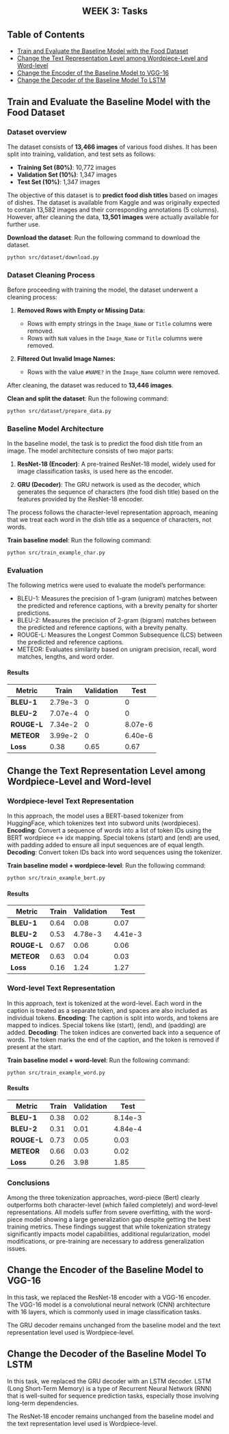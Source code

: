 <h2 align="center">WEEK 3: Tasks</h2>

## Table of Contents

- [Train and Evaluate the Baseline Model with the Food Dataset](#train-and-evaluate-the-baseline-model-with-the-food-dataset)
- [Change the Text Representation Level among Wordpiece-Level and Word-level](#change-the-text-representation-level-among-wordpiece-level-and-word-level)
- [Change the Encoder of the Baseline Model to VGG-16](#change-the-encoder-of-the-baseline-model-to-vgg-16)
- [Change the Decoder of the Baseline Model To LSTM](#change-the-decoder-of-the-baseline-model-to-lstm)


## Train and Evaluate the Baseline Model with the Food Dataset

### Dataset overview
The dataset consists of **13,466 images** of various food dishes. It has been split into training, validation, and test sets as follows:

- **Training Set (80%)**: 10,772 images
- **Validation Set (10%)**: 1,347 images
- **Test Set (10%)**: 1,347 images

The objective of this dataset is to **predict food dish titles** based on images of dishes. The dataset is available from Kaggle and was originally expected to contain 13,582 images and their corresponding annotations (5 columns). However, after cleaning the data, **13,501 images** were actually available for further use.

**Download the dataset**: Run the following command to download the dataset.
   ```bash
   python src/dataset/download.py
```
### Dataset Cleaning Process
Before proceeding with training the model, the dataset underwent a cleaning process:

1. **Removed Rows with Empty or Missing Data:**
   - Rows with empty strings in the `Image_Name` or `Title` columns were removed.
   - Rows with `NaN` values in the `Image_Name` or `Title` columns were removed.
   
2. **Filtered Out Invalid Image Names:**
   - Rows with the value `#NAME?` in the `Image_Name` column were removed.

After cleaning, the dataset was reduced to **13,446 images**.

**Clean and split the dataset**: Run the following command:
```bash
python src/dataset/prepare_data.py
```
### Baseline Model Architecture

In the baseline model, the task is to predict the food dish title from an image. The model architecture consists of two major parts:

1. **ResNet-18 (Encoder)**: A pre-trained ResNet-18 model, widely used for image classification tasks, is used here as the encoder. 
   
2. **GRU (Decoder)**: The GRU network is used as the decoder, which generates the sequence of characters (the food dish title) based on the features provided by the ResNet-18 encoder. 

The process follows the character-level representation approach, meaning that we treat each word in the dish title as a sequence of characters, not words. 

**Train baseline model**: Run the following command:
```bash
python src/train_example_char.py
```
### Evaluation

The following metrics were used to evaluate the model’s performance:

- BLEU-1: Measures the precision of 1-gram (unigram) matches between the predicted and reference captions, with a brevity penalty for shorter predictions.
- BLEU-2: Measures the precision of 2-gram (bigram) matches between the predicted and reference captions, with a brevity penalty.
- ROUGE-L: Measures the Longest Common Subsequence (LCS) between the predicted and reference captions.
- METEOR: Evaluates similarity based on unigram precision, recall, word matches, lengths, and word order.

#### Results

| **Metric**  | **Train**  | **Validation**  | **Test**  |
|-------------|------------|-----------------|-----------|
| **BLEU-1**  | 2.79e-3    | 0               | 0         |
| **BLEU-2**  | 7.07e-4    | 0               | 0         |
| **ROUGE-L** | 7.34e-2    | 0               | 8.07e-6   |
| **METEOR**  | 3.99e-2    | 0               | 6.40e-6   |
| **Loss**    | 0.38       | 0.65            | 0.67      |

## Change the Text Representation Level among Wordpiece-Level and Word-level

### Wordpiece-level Text Representation
In this approach, the model uses a BERT-based tokenizer from HuggingFace, which tokenizes text into subword units (wordpieces).
**Encoding**: Convert a sequence of words into a list of token IDs using the BERT wordpiece ↔ idx mapping. Special tokens <CLS> (start) and <SEP> (end) are used, with padding added to ensure all input sequences are of equal length.
**Decoding**: Convert token IDs back into word sequences using the tokenizer.

**Train baseline model + wordpiece-level**: Run the following command:
```bash
python src/train_example_bert.py
```
#### Results

| **Metric**  | **Train**  | **Validation**  | **Test**  |
|-------------|------------|-----------------|-----------|
| **BLEU-1**  | 0.64       | 0.08            | 0.07      |
| **BLEU-2**  | 0.53    | 4.78e-3               | 4.41e-3         |
| **ROUGE-L** | 0.67    | 0.06               | 0.06   |
| **METEOR**  | 0.63    | 0.04               | 0.03   |
| **Loss**    | 0.16       | 1.24            | 1.27      |

### Word-level Text Representation
In this approach, text is tokenized at the word-level. Each word in the caption is treated as a separate token, and spaces are also included as individual tokens.
**Encoding**: The caption is split into words, and tokens are mapped to indices. Special tokens like <SOS> (start), <EOS> (end), and <PAD> (padding) are added.
**Decoding**: The token indices are converted back into a sequence of words. The <EOS> token marks the end of the caption, and the <SOS> token is removed if present at the start.

**Train baseline model + word-level**: Run the following command:
```bash
python src/train_example_word.py
```

#### Results
| **Metric**  | **Train**  | **Validation**  | **Test**  |
|-------------|------------|-----------------|-----------|
| **BLEU-1**  | 0.38       | 0.02            | 8.14e-3      |
| **BLEU-2**  | 0.31    | 0.01               | 4.84e-4         |
| **ROUGE-L** | 0.73    | 0.05               | 0.03   |
| **METEOR**  | 0.66    | 0.03               | 0.02   |
| **Loss**    | 0.26       | 3.98            | 1.85      |

### Conclusions
Among the three tokenization approaches, word-piece (Bert) clearly outperforms both character-level (which failed completely) and word-level representations. All models suffer from severe overfitting, with the word-piece model showing a large generalization gap despite getting the best training metrics. 
These findings suggest that while tokenization strategy significantly impacts model capabilities, additional regularization, model modifications, or pre-training are necessary to address generalization issues.

## Change the Encoder of the Baseline Model to VGG-16
In this task, we replaced the ResNet-18 encoder with a VGG-16 encoder. The VGG-16 model is a convolutional neural network (CNN) architecture with 16 layers, which is commonly used in image classification tasks. 

The GRU decoder remains unchanged from the baseline model and the text representation level used is Wordpiece-level. 

## Change the Decoder of the Baseline Model To LSTM
In this task, we replaced the GRU decoder with an LSTM decoder. LSTM (Long Short-Term Memory) is a type of Recurrent Neural Network (RNN) that is well-suited for sequence prediction tasks, especially those involving long-term dependencies.

The ResNet-18 encoder remains unchanged from the baseline model and the text representation level used is Wordpiece-level. 


